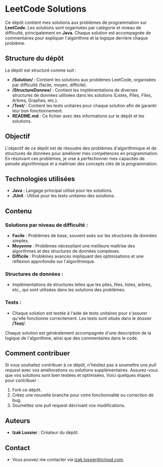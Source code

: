 # LeetCode Solutions

Ce dépôt contient mes solutions aux problèmes de programmation sur **LeetCode**. Les solutions sont organisées par catégorie et niveau de difficulté, principalement en **Java**. Chaque solution est accompagnée de commentaires pour expliquer l'algorithme et la logique derrière chaque problème.

## Structure du dépôt

Le dépôt est structuré comme suit :

- **/Solution/** : Contient les solutions aux problèmes LeetCode, organisées par difficulté (facile, moyen, difficile).
- **/StructureDonnee/** : Contient les implémentations de diverses structures de données utilisées dans les solutions (Listes, Piles, Files, Arbres, Graphes, etc.).
- **/Test/** : Contient les tests unitaires pour chaque solution afin de garantir leur bon fonctionnement.
- **README.md** : Ce fichier avec des informations sur le dépôt et les solutions.

## Objectif

L'objectif de ce dépôt est de résoudre des problèmes d'algorithmique et de structures de données pour améliorer mes compétences en programmation. En résolvant ces problèmes, je vise à perfectionner mes capacités de pensée algorithmique et à maîtriser des concepts clés de la programmation.

## Technologies utilisées

- **Java** : Langage principal utilisé pour les solutions.
- **JUnit** : Utilisé pour les tests unitaires des solutions.

## Contenu

### Solutions par niveau de difficulté :
- **Facile** : Problèmes de base, souvent axés sur les structures de données simples.
- **Moyenne** : Problèmes nécessitant une meilleure maîtrise des algorithmes et des structures de données complexes.
- **Difficile** : Problèmes avancés impliquant des optimisations et une réflexion approfondie sur l'algorithmique.

### Structures de données :
- Implémentations de structures telles que les piles, files, listes, arbres, etc., qui sont utilisées dans les solutions des problèmes.

### Tests :
- Chaque solution est testée à l'aide de tests unitaires pour s'assurer qu'elle fonctionne correctement. Les tests sont situés dans le dossier **/Test/**.

Chaque solution est généralement accompagnée d'une description de la logique de l'algorithme, ainsi que des commentaires dans le code.

## Comment contribuer

Si vous souhaitez contribuer à ce dépôt, n'hésitez pas à soumettre une *pull request* avec vos améliorations ou solutions supplémentaires. Assurez-vous que vos solutions sont bien testées et optimisées. Voici quelques étapes pour contribuer :

1. Fork ce dépôt.
2. Créez une nouvelle branche pour votre fonctionnalité ou correction de bug.
3. Soumettez une pull request décrivant vos modifications.

## Auteurs

- **Izak Lussier** : Créateur du dépôt.

## Contact

- Vous pouvez me contacter via [izak.lussier@icloud.com](mailto:izak.lussier@icloud.com).